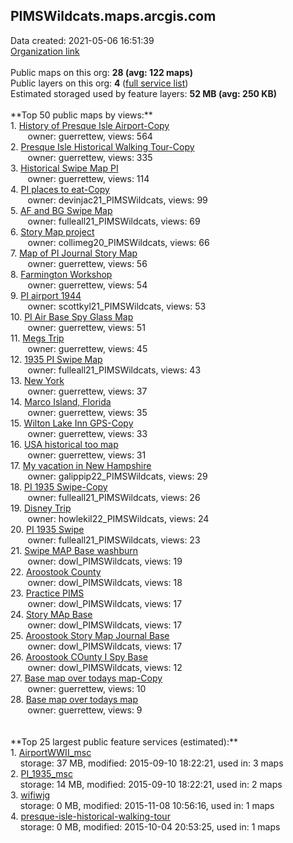 <h2>PIMSWildcats.maps.arcgis.com</h2> Data created: 2021-05-06 16:51:39 <br /><a target='new' href='https://PIMSWildcats.maps.arcgis.com'>Organization link</a><br /><br />Public maps on this org: <b>28 (avg: 122 maps)</b><br />Public layers on this org: <b>4 </b>(<a target='new' href='https://services.arcgis.com/D7iB07HRk5U97YqI/ArcGIS/rest/services'>full service list</a>)<br />Estimated storaged used by feature layers: <b>52 MB (avg: 250 KB)</b><br /><br />**Top 50 public maps by views:**<br />  1. <a target='new' href='https://www.arcgis.com/home/item.html?id=5595c963550c4232874af48fbb724c47'>History of Presque Isle Airport-Copy</a> <br />  &nbsp;&nbsp;&nbsp;&nbsp; &nbsp;&nbsp;owner: guerrettew, views: 564<br />  2. <a target='new' href='https://www.arcgis.com/home/item.html?id=16e97685580241b383673f0b71077b3f'>Presque Isle Historical Walking Tour-Copy</a> <br />  &nbsp;&nbsp;&nbsp;&nbsp; &nbsp;&nbsp;owner: guerrettew, views: 335<br />  3. <a target='new' href='https://www.arcgis.com/home/item.html?id=91fad89f762d4a5bb6ac10b0beea6b19'>Historical Swipe Map PI</a> <br />  &nbsp;&nbsp;&nbsp;&nbsp; &nbsp;&nbsp;owner: guerrettew, views: 114<br />  4. <a target='new' href='https://www.arcgis.com/home/item.html?id=91fd959b99a74f968595cf0c4e15c0ea'>PI places to eat-Copy</a> <br />  &nbsp;&nbsp;&nbsp;&nbsp; &nbsp;&nbsp;owner: devinjac21_PIMSWildcats, views: 99<br />  5. <a target='new' href='https://www.arcgis.com/home/item.html?id=7d0631174c884733a40f69d30568359f'>AF and BG Swipe Map</a> <br />  &nbsp;&nbsp;&nbsp;&nbsp; &nbsp;&nbsp;owner: fulleall21_PIMSWildcats, views: 69<br />  6. <a target='new' href='https://www.arcgis.com/home/item.html?id=95957ed4db5e45ddbb83e9cd64e8679f'>Story Map project</a> <br />  &nbsp;&nbsp;&nbsp;&nbsp; &nbsp;&nbsp;owner: collimeg20_PIMSWildcats, views: 66<br />  7. <a target='new' href='https://www.arcgis.com/home/item.html?id=bf04eed437df42a7824bd8261f9abe12'>Map of PI Journal Story Map</a> <br />  &nbsp;&nbsp;&nbsp;&nbsp; &nbsp;&nbsp;owner: guerrettew, views: 56<br />  8. <a target='new' href='https://www.arcgis.com/home/item.html?id=ff8dddd86aa74c4fb88e58aed00b1db7'>Farmington Workshop</a> <br />  &nbsp;&nbsp;&nbsp;&nbsp; &nbsp;&nbsp;owner: guerrettew, views: 54<br />  9. <a target='new' href='https://www.arcgis.com/home/item.html?id=7e9a67e26b9e4f08ad87d4f09c02a32d'>PI airport 1944</a> <br />  &nbsp;&nbsp;&nbsp;&nbsp; &nbsp;&nbsp;owner: scottkyl21_PIMSWildcats, views: 53<br />  10. <a target='new' href='https://www.arcgis.com/home/item.html?id=bfb1aa854a844eceb6f719c4faadae6b'>PI Air Base Spy Glass Map</a> <br />  &nbsp;&nbsp;&nbsp;&nbsp; &nbsp;&nbsp;owner: guerrettew, views: 51<br />  11. <a target='new' href='https://www.arcgis.com/home/item.html?id=b03d81183d3149569589cace72abb430'>Megs Trip</a> <br />  &nbsp;&nbsp;&nbsp;&nbsp; &nbsp;&nbsp;owner: guerrettew, views: 45<br />  12. <a target='new' href='https://www.arcgis.com/home/item.html?id=0580866f8f1b4673b3a51f1dac848ad7'>1935 PI Swipe Map</a> <br />  &nbsp;&nbsp;&nbsp;&nbsp; &nbsp;&nbsp;owner: fulleall21_PIMSWildcats, views: 43<br />  13. <a target='new' href='https://www.arcgis.com/home/item.html?id=0b19ee942bcf4609b9bfc1c328447d00'>New York</a> <br />  &nbsp;&nbsp;&nbsp;&nbsp; &nbsp;&nbsp;owner: guerrettew, views: 37<br />  14. <a target='new' href='https://www.arcgis.com/home/item.html?id=7e5646b54865484cb214d795776e984e'>Marco Island, Florida</a> <br />  &nbsp;&nbsp;&nbsp;&nbsp; &nbsp;&nbsp;owner: guerrettew, views: 35<br />  15. <a target='new' href='https://www.arcgis.com/home/item.html?id=5a135665acdd4a2e8173872c87fc6dd6'>Wilton Lake Inn GPS-Copy</a> <br />  &nbsp;&nbsp;&nbsp;&nbsp; &nbsp;&nbsp;owner: guerrettew, views: 33<br />  16. <a target='new' href='https://www.arcgis.com/home/item.html?id=3b5e48f65ded4b35a16b68ebac2dca94'>USA historical too map</a> <br />  &nbsp;&nbsp;&nbsp;&nbsp; &nbsp;&nbsp;owner: guerrettew, views: 31<br />  17. <a target='new' href='https://www.arcgis.com/home/item.html?id=2bd95a8af11c49c09c7b05b9dd883576'>My vacation in New Hampshire </a> <br />  &nbsp;&nbsp;&nbsp;&nbsp; &nbsp;&nbsp;owner: galippip22_PIMSWildcats, views: 29<br />  18. <a target='new' href='https://www.arcgis.com/home/item.html?id=e46c1425939e42b8b5fe880f6e64b404'>PI 1935 Swipe-Copy</a> <br />  &nbsp;&nbsp;&nbsp;&nbsp; &nbsp;&nbsp;owner: fulleall21_PIMSWildcats, views: 26<br />  19. <a target='new' href='https://www.arcgis.com/home/item.html?id=50873909703744b2a182b1732023e2bf'>Disney Trip</a> <br />  &nbsp;&nbsp;&nbsp;&nbsp; &nbsp;&nbsp;owner: howlekil22_PIMSWildcats, views: 24<br />  20. <a target='new' href='https://www.arcgis.com/home/item.html?id=2e92669892d9435bb7e5f1d94ef1f986'>PI 1935 Swipe</a> <br />  &nbsp;&nbsp;&nbsp;&nbsp; &nbsp;&nbsp;owner: fulleall21_PIMSWildcats, views: 23<br />  21. <a target='new' href='https://www.arcgis.com/home/item.html?id=69f3b34dcd99408ea183ce4244e92c87'>Swipe MAP Base washburn</a> <br />  &nbsp;&nbsp;&nbsp;&nbsp; &nbsp;&nbsp;owner: dowl_PIMSWildcats, views: 19<br />  22. <a target='new' href='https://www.arcgis.com/home/item.html?id=835cf807272843d0910f20084a879b12'>Aroostook County</a> <br />  &nbsp;&nbsp;&nbsp;&nbsp; &nbsp;&nbsp;owner: dowl_PIMSWildcats, views: 18<br />  23. <a target='new' href='https://www.arcgis.com/home/item.html?id=7f3509ecc8804daa8d0dbf6977aee6b8'>Practice PIMS</a> <br />  &nbsp;&nbsp;&nbsp;&nbsp; &nbsp;&nbsp;owner: dowl_PIMSWildcats, views: 17<br />  24. <a target='new' href='https://www.arcgis.com/home/item.html?id=715fc92fa1dd4efdb6a38be5f6999633'>Story MAp Base</a> <br />  &nbsp;&nbsp;&nbsp;&nbsp; &nbsp;&nbsp;owner: dowl_PIMSWildcats, views: 17<br />  25. <a target='new' href='https://www.arcgis.com/home/item.html?id=c38bfe6b5cb7416eaa619f387da8ed6c'>Aroostook Story Map Journal Base</a> <br />  &nbsp;&nbsp;&nbsp;&nbsp; &nbsp;&nbsp;owner: dowl_PIMSWildcats, views: 17<br />  26. <a target='new' href='https://www.arcgis.com/home/item.html?id=68d09b22fa8e4e1fad7377b07c9a6356'>Aroostook COunty I Spy Base</a> <br />  &nbsp;&nbsp;&nbsp;&nbsp; &nbsp;&nbsp;owner: dowl_PIMSWildcats, views: 12<br />  27. <a target='new' href='https://www.arcgis.com/home/item.html?id=8dc9620648c940b4989af76709abf0b6'>Base map over todays map-Copy</a> <br />  &nbsp;&nbsp;&nbsp;&nbsp; &nbsp;&nbsp;owner: guerrettew, views: 10<br />  28. <a target='new' href='https://www.arcgis.com/home/item.html?id=11564018495941e1a824f30fa198361f'>Base map over todays map</a> <br />  &nbsp;&nbsp;&nbsp;&nbsp; &nbsp;&nbsp;owner: guerrettew, views: 9<br /><br /><br />**Top 25 largest public feature services (estimated):**<br /> 1. <a target='new' href='https://www.arcgis.com/home/item.html?id=31ea73e9864f4a74b472f82137135c6a'>AirportWWII_msc</a><br /> &nbsp;&nbsp;&nbsp;&nbsp;storage: 37 MB, modified: 2015-09-10 18:22:21,  used in: 3 maps<br /> 2. <a target='new' href='https://www.arcgis.com/home/item.html?id=b71bb4826e06419db58cf0003a634b8f'>PI_1935_msc</a><br /> &nbsp;&nbsp;&nbsp;&nbsp;storage: 14 MB, modified: 2015-09-10 18:22:21,  used in: 2 maps<br /> 3. <a target='new' href='https://www.arcgis.com/home/item.html?id=915f3584e2e549e6bf035c82c6913d26'>wifiwjg</a><br /> &nbsp;&nbsp;&nbsp;&nbsp;storage: 0 MB, modified: 2015-11-08 10:56:16,  used in: 1 maps<br /> 4. <a target='new' href='https://www.arcgis.com/home/item.html?id=e7cf8e69fa1b48ff8612e7557309c221'>presque-isle-historical-walking-tour</a><br /> &nbsp;&nbsp;&nbsp;&nbsp;storage: 0 MB, modified: 2015-10-04 20:53:25,  used in: 1 maps<br />